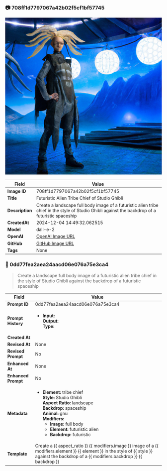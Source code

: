 

### 📷 708ff1d7797067a42b02f5cf1bf57745 


![data.id](./708ff1d7797067a42b02f5cf1bf57745.jpg)


| Field          | Value                                                                                                                     |
|----------------|---------------------------------------------------------------------------------------------------------------------------|
| **Image ID**             | 708ff1d7797067a42b02f5cf1bf57745                                                                                                             |
| **Title**           | Futuristic Alien Tribe Chief of Studio Ghibli                                                                                                       |
| **Description**           | Create a landscape full body image of a futuristic alien tribe chief in the style of Studio Ghibli against the backdrop of a futuristic spaceship                                                                                                       |
| **CreatedAt**        | 2024-12-04 14:49:32.062515                                                                                                        |
| **Model**        | dall-e-2                                                                                                        |
| **OpenAI**         | [OpenAI Image URL](https://oaidalleapiprodscus.blob.core.windows.net/private/org-TZj0gKpq3CiXdXNznVOkBYav/user-t5KW5S6yYiCS0u4yDWasqnEP/img-TQxpCM5z8UxIN8LFDnnNsCUe.png?st=2024-12-04T13%3A49%3A25Z&se=2024-12-04T15%3A49%3A25Z&sp=r&sv=2024-08-04&sr=b&rscd=inline&rsct=image/png&skoid=d505667d-d6c1-4a0a-bac7-5c84a87759f8&sktid=a48cca56-e6da-484e-a814-9c849652bcb3&skt=2024-12-04T01%3A12%3A52Z&ske=2024-12-05T01%3A12%3A52Z&sks=b&skv=2024-08-04&sig=8Rgc/eLYB3UShKBFWdtN1s8wFzISKmVczBIu6/d2JNE%3D)                                                                                |
| **GitHub**         | [GitHub Image URL](https://raw.githubusercontent.com/Caneta-Silva/studio-ghibli/blob/main/images/708ff1d7797067a42b02f5cf1bf57745/708ff1d7797067a42b02f5cf1bf57745.jpg?raw=true)                                                                                |
| **Tags**       | None                                                                                                                   |

### 📜 0dd77fea2aea24aacd06e076a75e3ca4

> Create a landscape full body image of a futuristic alien tribe chief in the style of Studio Ghibli against the backdrop of a futuristic spaceship

| Field          | Value                                                                                                                                                                      |
|----------------|----------------------------------------------------------------------------------------------------------------------------------------------------------------------------|
| **Prompt ID**  | 0dd77fea2aea24aacd06e076a75e3ca4                                                                                                                                                            |
| **Prompt History** | <ul><li>**Input:**  <br> **Output:**  <br> **Type:** </li></ul> |
| **Created At** |                                                                                                                                                    |
| **Revised At** | None                                                                                                                                                   |
| **Revised Prompt** | No                                                                                                                                                                      |
| **Enhanced At** | None                                                                                                                                                  |
| **Enhanced Prompt** | No                                                                                                                                                                    |
| **Metadata**   | <ul><li>**Element:** tribe chief <br> **Style:** Studio Ghibli <br> **Aspect Ratio:** landscape <br> **Backdrop:** spaceship <br> **Animal:** gnu <br> **Modifiers:**<ul><li>**Image:** full body</li><li>**Element:** futuristic alien</li><li>**Backdrop:** futuristic</li></ul></li></ul> |
| **Template**   | Create a {{ aspect_ratio }} {{ modifiers.image }} image of a {{ modifiers.element }} {{ element }} in the style of {{ style }} against the backdrop of a {{ modifiers.backdrop }} {{ backdrop }}                                                                                                                                           |


